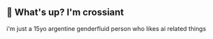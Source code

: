 ## 👋 What's up? I'm crossiant
i'm just a 15yo argentine genderfluid person who likes ai related things
